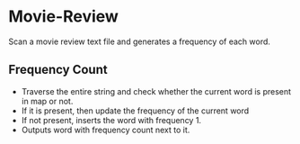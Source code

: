 # Movie-Review
Scan a movie review text file and generates a frequency of each word.

## Frequency Count
- Traverse the entire string and check whether the current word is present in map or not. 
- If it is present, then update the frequency of the current word
- If not present, inserts the word with frequency 1.
- Outputs word with frequency count next to it.
